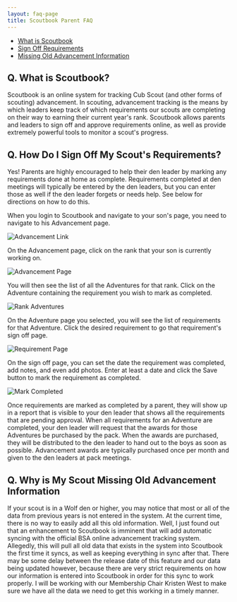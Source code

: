 ```yaml
---
layout: faq-page
title: Scoutbook Parent FAQ
---
```


* [What is Scoutbook](#what)
* [Sign Off Requirements](#signoff)
* [Missing Old Advancement Information](#olddata)

## <a name="what"></a>Q. What is Scoutbook?

Scoutbook is an online system for tracking Cub Scout (and other forms of scouting) advancement. In scouting, advancement tracking is the means by which leaders keep track of which requirements our scouts are completing on their way to earning their current year's rank. Scoutbook allows parents and leaders to sign off and approve requirements online, as well as provide extremely powerful tools to monitor a scout's progress.

## <a name="signoff"></a>Q. How Do I Sign Off My Scout's Requirements?

Yes! Parents are highly encouraged to help their den leader by marking any requirements done at home as complete. Requirements completed at den meetings will typically be entered by the den leaders, but you can enter those as well if the den leader forgets or needs help. See below for directions on how to do this.

When you login to Scoutbook and navigate to your son's page, you need to navigate to his Advancement page.

![Advancement Link](https://www.evernote.com/l/AASnGhtnSqNO_6nSnU2HHDD73dIOwY23VBIB/image.png)

On the Advancement page, click on the rank that your son is currently working on.

![Advancement Page](https://www.evernote.com/l/AASacWuUj_pCiJvyXG4VREn5pJuG7HUIm8sB/image.png)

You will then see the list of all the Adventures for that rank. Click on the Adventure containing the requirement you wish to mark as completed.

![Rank Adventures](https://www.evernote.com/l/AATVSjds37VGU6LC__7BISQNzS42E3X2UAgB/image.png)

On the Adventure page you selected, you will see the list of requirements for that Adventure. Click the desired requirement to go that requirement's sign off page.

![Requirement Page](https://www.evernote.com/l/AATNDQTmozhFKZrJ-Y6-yCHXogjd59yuKHMB/image.png)

On the sign off page, you can set the date the requirement was completed, add notes, and even add photos. Enter at least a date and click the Save button to mark the requirement as completed.

![Mark Completed](https://www.evernote.com/l/AATEyIQvzAFLGa16YMWQfd59jfDOyePAjfsB/image.png)

Once requirements are marked as completed by a parent, they will show up in a report that is visible to your den leader that shows all the requirements that are pending approval. When all requirements for an Adventure are completed, your den leader will request that the awards for those Adventures be purchased by the pack. When the awards are purchased, they will be distributed to the den leader to hand out to the boys as soon as possible. Advancement awards are typically purchased once per month and given to the den leaders at pack meetings.

## <a name="olddata"></a>Q. Why is My Scout Missing Old Advancement Information

If your scout is in a Wolf den or higher, you may notice that most or all of the data from previous years is not entered in the system. At the current time, there is no way to easily add all this old information. Well, I just found out that an enhancement to Scoutbook is imminent that will add automatic syncing with the official BSA online advancement tracking system. Allegedly, this will pull all old data that exists in the system into Scoutbook the first time it syncs, as well as keeping everything in sync after that. There may be some delay between the release date of this feature and our data being updated however, because there are very strict requirements on how our information is entered into Scoutbook in order for this sync to work properly. I will be working with our Membership Chair Kristen West to make sure we have all the data we need to get this working in a timely manner.